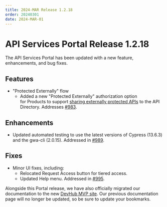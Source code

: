 ```yaml
---
title: 2024-MAR Release 1.2.18
order: 20240301
date: 2024-MAR-01
---
```


# API Services Portal Release 1.2.18

The API Services Portal has been updated with a new feature, enhancements, and bug fixes.

## Features

- "Protected Externally" flow
  - Added a new "Protected Externally" authorization option for Products to
  support [sharing externally protected APIs](https://mvp.developer.gov.bc.ca/docs/default/component/aps-infra-platform-docs/how-to/protected-externally/)
  to the API Directory. Addresses [#983](https://github.com/bcgov/api-services-portal/issues/983).

## Enhancements

- Updated automated testing to use the latest versions of Cypress (13.6.3) and the gwa-cli (2.0.15).
  Addressed in [#989](https://github.com/bcgov/api-services-portal/pull/989).

## Fixes

- Minor UI fixes, including:
  - Relocated Request Access button for tiered access.
  - Updated Help menu. Addressed in [#995](https://github.com/bcgov/api-services-portal/pull/995).

Alongside this Portal release, we have also officially migrated our documentation
to the new [DevHub  MVP site](https://mvp.developer.gov.bc.ca/docs/default/component/aps-infra-platform-docs/).
Our previous documentation page will no longer be updated, so be sure to update your bookmarks.
